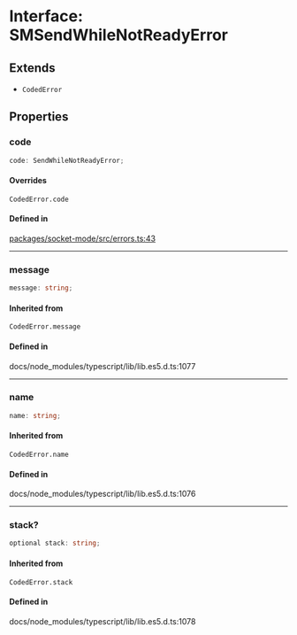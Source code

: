 # Interface: SMSendWhileNotReadyError

## Extends

- `CodedError`

## Properties

### code

```ts
code: SendWhileNotReadyError;
```

#### Overrides

`CodedError.code`

#### Defined in

[packages/socket-mode/src/errors.ts:43](https://github.com/slackapi/node-slack-sdk/blob/c15385ef93ccdde9702f52f7d1f445999203d794/packages/socket-mode/src/errors.ts#L43)

***

### message

```ts
message: string;
```

#### Inherited from

`CodedError.message`

#### Defined in

docs/node\_modules/typescript/lib/lib.es5.d.ts:1077

***

### name

```ts
name: string;
```

#### Inherited from

`CodedError.name`

#### Defined in

docs/node\_modules/typescript/lib/lib.es5.d.ts:1076

***

### stack?

```ts
optional stack: string;
```

#### Inherited from

`CodedError.stack`

#### Defined in

docs/node\_modules/typescript/lib/lib.es5.d.ts:1078
